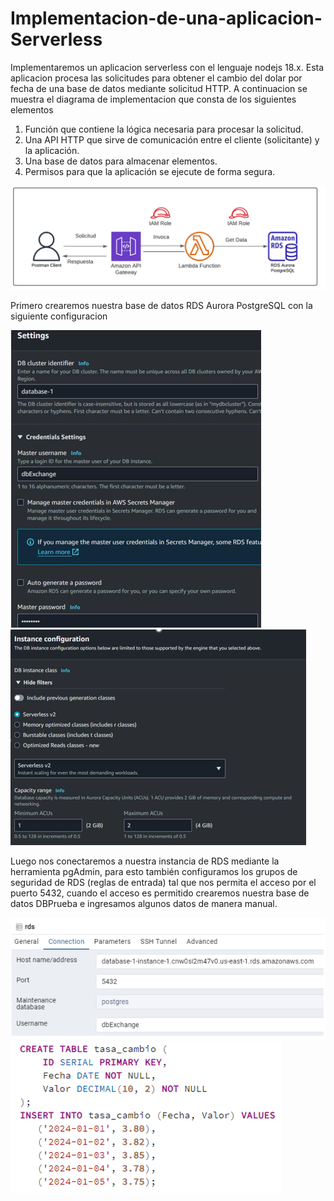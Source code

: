 <h1>Implementacion-de-una-aplicacion-Serverless</h1>

<p> Implementaremos un aplicacion serverless con el lenguaje nodejs 18.x. Esta aplicacion procesa las solicitudes para obtener el cambio del dolar por fecha de una 
base de datos mediante solicitud HTTP. A continuacion se muestra el diagrama de implementacion que consta de los siguientes elementos</p>

<ol>
  <li>Función que contiene la lógica necesaria para procesar la solicitud.</li>
  <li>Una API HTTP que sirve de comunicación entre el cliente (solicitante) y la aplicación.</li>
  <li>Una base de datos para almacenar elementos.</li>
  <li>Permisos para que la aplicación se ejecute de forma segura.</li>
</ol>  
<img src="https://github.com/mhcuenca/Implementacion-de-una-aplicacion-Serverless/blob/main/images/implement%20app.PNG" alt="alternatetext">


Primero crearemos nuestra base de datos RDS Aurora PostgreSQL con la siguiente configuracion

<img src="https://github.com/mhcuenca/Implementacion-de-una-aplicacion-Serverless/blob/main/images/RDS1.PNG" alt="alternatetext">  <img src="https://github.com/mhcuenca/Implementacion-de-una-aplicacion-Serverless/blob/main/images/RDS2.PNG" alt="alternatetext">

<p> Luego nos conectaremos a nuestra instancia de RDS mediante la herramienta pgAdmin, para esto también configuramos los grupos de seguridad de RDS (reglas de entrada) tal que nos permita el acceso por el puerto 5432, cuando el acceso es permitido crearemos nuestra base de datos DBPrueba e ingresamos algunos datos de manera manual.</p>

<img src="https://github.com/mhcuenca/Implementacion-de-una-aplicacion-Serverless/blob/main/images/pgadmin.PNG" alt="alternatetext">  <img src="https://github.com/mhcuenca/Implementacion-de-una-aplicacion-Serverless/blob/main/images/scriptsql.PNG" alt="alternatetext">
